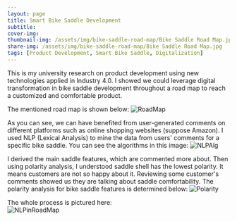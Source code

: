 ```yaml
---
layout: page
title: Smart Bike Saddle Development
subtitle: 
cover-img: 
thumbnail-img: /assets/img/bike-saddle-road-map/Bike Saddle Road Map.jpg
share-img: /assets/img/bike-saddle-road-map/Bike Saddle Road Map.jpg
tags: [Product Development, Smart Bike Saddle, Digitalization]
---
```


This is my university research on product development using new technologies applied in Industry 4.0. I showed we could leverage digital transformation in bike saddle development throughout a road map to reach a customized and comfortable product.

The mentioned road map is shown below: 
![RoadMap](https://raw.githubusercontent.com/M-Memaran/home/master/assets/img/portfolio-img/bike-saddle-road-map/Bike%20Saddle%20Road%20Map.jpg)

As you can see, we can have benefited from user-generated comments on different platforms such as online shopping websites (suppose Amazon). I used NLP (Lexical Analysis) to mine the data from users' comments for a specific bike saddle. You can see the algorithms in this image: 
![NLPAlg](https://raw.githubusercontent.com/M-Memaran/home/master/assets/img/portfolio-img/bike-saddle-road-map/Structure%20of%20the%20Lexical%20Analysis.jpg)

I derived the main saddle features, which are commented more about. Then using polarity analysis, I understood saddle shell has the lowest polarity. It means customers are not so happy about it. Reviewing some customer's comments showed us they are talking about saddle comfortability. The polarity analysis for bike saddle features is determined below: 
![Polarity](https://raw.githubusercontent.com/M-Memaran/home/master/assets/img/portfolio-img/bike-saddle-road-map/Bike%20Saddle%20Features%20Polarity.jpg)

The whole process is pictured here:  
![NLPinRoadMap](https://raw.githubusercontent.com/M-Memaran/home/master/assets/img/portfolio-img/bike-saddle-road-map/Customer%20Needs.jpg)

